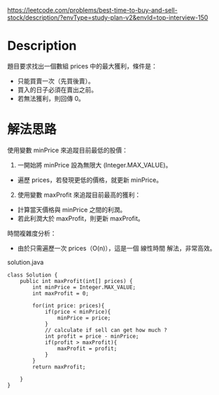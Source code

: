 https://leetcode.com/problems/best-time-to-buy-and-sell-stock/description/?envType=study-plan-v2&envId=top-interview-150

# Description

題目要求找出一個數組 prices 中的最大獲利，條件是：

- 只能買賣一次（先買後賣）。
- 買入的日子必須在賣出之前。
- 若無法獲利，則回傳 0。

# 解法思路
使用變數 minPrice 來追蹤目前最低的股價：

1. 一開始將 minPrice 設為無限大 (Integer.MAX_VALUE)。
- 遍歷 prices，若發現更低的價格，就更新 minPrice。

2. 使用變數 maxProfit 來追蹤目前最高的獲利：
- 計算當天價格與 minPrice 之間的利潤。
- 若此利潤大於 maxProfit，則更新 maxProfit。

時間複雜度分析：
- 由於只需遍歷一次 prices（O(n)），這是一個 線性時間 解法，非常高效。

solution.java
```
class Solution {
    public int maxProfit(int[] prices) {
        int minPrice = Integer.MAX_VALUE;
        int maxProfit = 0;

        for(int price: prices){
            if(price < minPrice){
                minPrice = price;
            }
            // calculate if sell can get how much ?
            int profit = price - minPrice;
            if(profit > maxProfit){
                maxProfit = profit;
            }
        }
        return maxProfit;

    }
}
```
